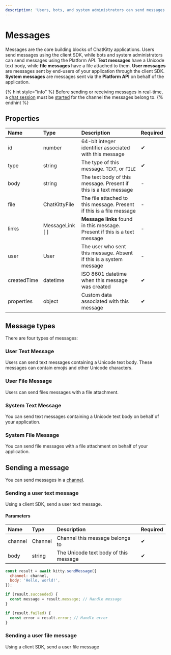 ```yaml
---
description: 'Users, bots, and system administrators can send messages'
---
```


# Messages

Messages are the core building blocks of ChatKitty applications. Users send messages using the client SDK, while bots and system administrators can send messages using the Platform API. **Text messages** have a Unicode text body, while **file messages** have a file attached to them. **User messages** are messages sent by end-users of your application through the client SDK. **System messages** are messages sent via the **Platform API** on behalf of the application.

{% hint style="info" %}
Before sending or receiving messages in real-time, a [chat session](chat-sessions.md) must be [started](chat-sessions.md#starting-a-chat-session) for the channel the messages belong to.
{% endhint %}

## Properties

| Name | Type | Description | Required |
| :--- | :--- | :--- | :--- |
| id | number | 64-bit integer identifier associated with this message | ✔ |
| type | string | The type of this message. `TEXT`, or `FILE` | ✔ |
| body | string | The text body of this message. Present if this is a text message | - |
| file | ChatKittyFile | The file attached to this message. Present if this is a file message | - |
| links | MessageLink \[ \] | **Message links** found in this message. Present if this is a text message  | - |
| user | User | The user who sent this message. Absent if this is a system message | - |
| createdTime | datetime | ISO 8601 datetime when this message was created | ✔ |
| properties | object | Custom data associated with this message | ✔ |

## Message types

There are four types of messages:

### User Text Message

Users can send text messages containing a Unicode text body. These messages can contain emojis and other Unicode characters.

### User File Message

Users can send files messages with a file attachment.

### System Text Message

You can send text messages containing a Unicode text body on behalf of your application.

### System File Message

You can send file messages with a file attachment on behalf of your application.

## Sending a message

You can send messages in a [channel](channels.md).

### Sending a user text message

Using a client SDK, send a user text message.

#### Parameters

| Name | Type | Description | Required |
| :--- | :--- | :--- | :--- |
| channel | Channel | Channel this message belongs to | ✔ |
| body | string | The Unicode text body of this message | ✔ |

```javascript
const result = await kitty.sendMessage({
  channel: channel,
  body: 'Hello, world!',
});

if (result.succeeded) {
  const message = result.message; // Handle message
}

if (result.failed) {
  const error = result.error; // Handle error
}
```

### Sending a user file message

Using a client SDK, send a user file message



